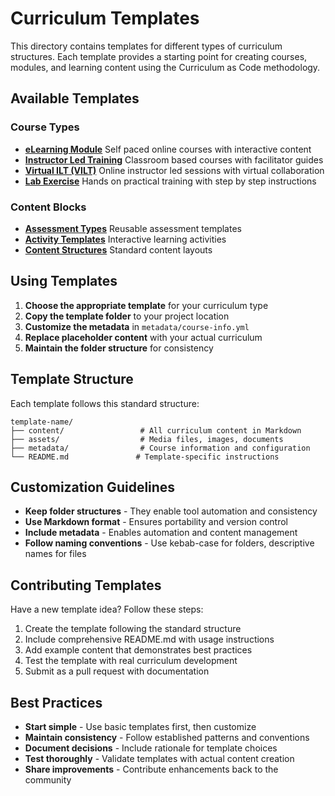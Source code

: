 # Curriculum Templates

This directory contains templates for different types of curriculum structures. Each template provides a starting point for creating courses, modules, and learning content using the Curriculum as Code methodology.

## Available Templates

### Course Types

- **[eLearning Module](elearning-module/)** Self paced online courses with interactive content
- **[Instructor Led Training](instructor-led/)** Classroom based courses with facilitator guides
- **[Virtual ILT (VILT)](vilt/)** Online instructor led sessions with virtual collaboration
- **[Lab Exercise](lab-exercise/)** Hands on practical training with step by step instructions

### Content Blocks

- **[Assessment Types](content-blocks/assessment-types/)** Reusable assessment templates
- **[Activity Templates](content-blocks/activity-templates/)** Interactive learning activities
- **[Content Structures](content-blocks/content-structures/)** Standard content layouts

## Using Templates

1. **Choose the appropriate template** for your curriculum type
2. **Copy the template folder** to your project location
3. **Customize the metadata** in `metadata/course-info.yml`
4. **Replace placeholder content** with your actual curriculum
5. **Maintain the folder structure** for consistency

## Template Structure

Each template follows this standard structure:

```
template-name/
├── content/                 # All curriculum content in Markdown
├── assets/                  # Media files, images, documents
├── metadata/                # Course information and configuration
└── README.md               # Template-specific instructions
```

## Customization Guidelines

- **Keep folder structures** - They enable tool automation and consistency
- **Use Markdown format** - Ensures portability and version control
- **Include metadata** - Enables automation and content management
- **Follow naming conventions** - Use kebab-case for folders, descriptive names for files

## Contributing Templates

Have a new template idea? Follow these steps:

1. Create the template following the standard structure
2. Include comprehensive README.md with usage instructions
3. Add example content that demonstrates best practices
4. Test the template with real curriculum development
5. Submit as a pull request with documentation

## Best Practices

- **Start simple** - Use basic templates first, then customize
- **Maintain consistency** - Follow established patterns and conventions
- **Document decisions** - Include rationale for template choices
- **Test thoroughly** - Validate templates with actual content creation
- **Share improvements** - Contribute enhancements back to the community